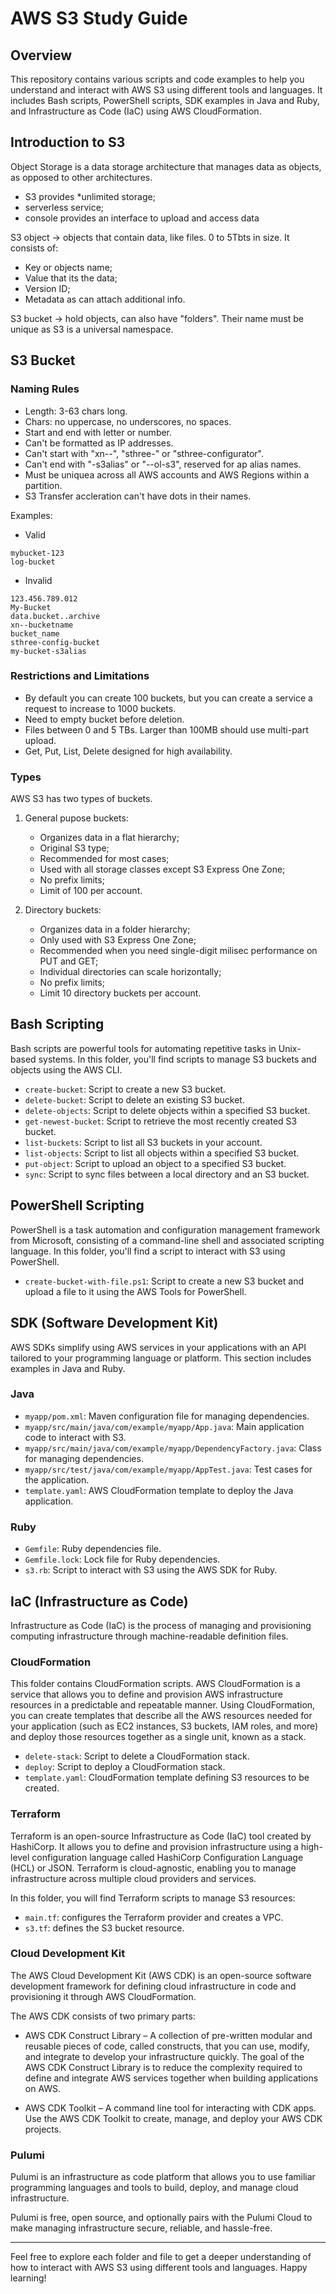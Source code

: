 # AWS S3 Study Guide

## Overview

This repository contains various scripts and code examples to help you understand and interact with AWS S3 using different tools and languages. It includes Bash scripts, PowerShell scripts, SDK examples in Java and Ruby, and Infrastructure as Code (IaC) using AWS CloudFormation.

## Introduction to S3

Object Storage is a data storage architecture that manages data as objects, as opposed to other architectures.

- S3 provides *unlimited storage;
- serverless service;
- console provides an interface to upload and access data

S3 object -> objects that contain data, like files.  0 to 5Tbts in size.
It consists of:
- Key or objects name;
- Value that its the data;
- Version ID;
- Metadata as can attach additional info.

S3 bucket -> hold objects, can also have "folders". Their name must be unique as S3 is a universal namespace.

## S3 Bucket

### Naming Rules
- Length: 3-63 chars long.
- Chars: no uppercase, no underscores, no spaces.
- Start and end with letter or number.
- Can't be formatted as IP addresses.
- Can't start with "xn--", "sthree-" or "sthree-configurator".
- Can't end with "-s3alias" or "--ol-s3", reserved for ap alias names.
- Must be uniquea across all AWS accounts and AWS Regions within a partition.
- S3 Transfer accleration can't have dots in their names.

Examples:

- Valid

```
mybucket-123
log-bucket
```

- Invalid

```
123.456.789.012
My-Bucket
data.bucket..archive
xn--bucketname
bucket_name
sthree-config-bucket
my-bucket-s3alias
```

### Restrictions and Limitations

- By default you can create 100 buckets, but you can create a service a request to increase to 1000 buckets.
- Need to empty bucket before deletion.
- Files between 0 and 5 TBs. Larger than 100MB should use multi-part upload.
- Get, Put, List, Delete designed for high availability.

### Types

AWS S3 has two types of buckets.

1. General pupose buckets:
   - Organizes data in a flat hierarchy;
   - Original S3 type;
   - Recommended for most cases;
   - Used with all storage classes except S3 Express One Zone;
   - No prefix limits;
   - Limit of 100 per account.

2. Directory buckets:
   - Organizes data in a folder hierarchy;
   - Only used with S3 Express One Zone;
   - Recommended when you need single-digit milisec performance on PUT and GET;
   - Individual directories can scale horizontally;
   - No prefix limits;
   - Limit 10 directory buckets per account.
  
## Bash Scripting

Bash scripts are powerful tools for automating repetitive tasks in Unix-based systems. In this folder, you'll find scripts to manage S3 buckets and objects using the AWS CLI.

- `create-bucket`: Script to create a new S3 bucket.
- `delete-bucket`: Script to delete an existing S3 bucket.
- `delete-objects`: Script to delete objects within a specified S3 bucket.
- `get-newest-bucket`: Script to retrieve the most recently created S3 bucket.
- `list-buckets`: Script to list all S3 buckets in your account.
- `list-objects`: Script to list all objects within a specified S3 bucket.
- `put-object`: Script to upload an object to a specified S3 bucket.
- `sync`: Script to sync files between a local directory and an S3 bucket.

## PowerShell Scripting

PowerShell is a task automation and configuration management framework from Microsoft, consisting of a command-line shell and associated scripting language. In this folder, you'll find a script to interact with S3 using PowerShell.

- `create-bucket-with-file.ps1`: Script to create a new S3 bucket and upload a file to it using the AWS Tools for PowerShell.

## SDK (Software Development Kit)

AWS SDKs simplify using AWS services in your applications with an API tailored to your programming language or platform. This section includes examples in Java and Ruby.

### Java

- `myapp/pom.xml`: Maven configuration file for managing dependencies.
- `myapp/src/main/java/com/example/myapp/App.java`: Main application code to interact with S3.
- `myapp/src/main/java/com/example/myapp/DependencyFactory.java`: Class for managing dependencies.
- `myapp/src/test/java/com/example/myapp/AppTest.java`: Test cases for the application.
- `template.yaml`: AWS CloudFormation template to deploy the Java application.

### Ruby

- `Gemfile`: Ruby dependencies file.
- `Gemfile.lock`: Lock file for Ruby dependencies.
- `s3.rb`: Script to interact with S3 using the AWS SDK for Ruby.

## IaC (Infrastructure as Code)

Infrastructure as Code (IaC) is the process of managing and provisioning computing infrastructure through machine-readable definition files. 

### CloudFormation

This folder contains CloudFormation scripts. AWS CloudFormation is a service that allows you to define and provision AWS infrastructure resources in a predictable and repeatable manner. Using CloudFormation, you can create templates that describe all the AWS resources needed for your application (such as EC2 instances, S3 buckets, IAM roles, and more) and deploy those resources together as a single unit, known as a stack.

- `delete-stack`: Script to delete a CloudFormation stack.
- `deploy`: Script to deploy a CloudFormation stack.
- `template.yaml`: CloudFormation template defining S3 resources to be created.

### Terraform

Terraform is an open-source Infrastructure as Code (IaC) tool created by HashiCorp. It allows you to define and provision infrastructure using a high-level configuration language called HashiCorp Configuration Language (HCL) or JSON. Terraform is cloud-agnostic, enabling you to manage infrastructure across multiple cloud providers and services.

In this folder, you will find Terraform scripts to manage S3 resources:

- `main.tf`: configures the Terraform provider and creates a VPC.
- `s3.tf`: defines the S3 bucket resource.

### Cloud Development Kit

The AWS Cloud Development Kit (AWS CDK) is an open-source software development framework for defining cloud infrastructure in code and provisioning it through AWS CloudFormation.

The AWS CDK consists of two primary parts:

- AWS CDK Construct Library – A collection of pre-written modular and reusable pieces of code, called constructs, that you can use, modify, and integrate to develop your infrastructure quickly. The goal of the AWS CDK Construct Library is to reduce the complexity required to define and integrate AWS services together when building applications on AWS.

- AWS CDK Toolkit – A command line tool for interacting with CDK apps. Use the AWS CDK Toolkit to create, manage, and deploy your AWS CDK projects.

### Pulumi

Pulumi is an infrastructure as code platform that allows you to use familiar programming languages and tools to build, deploy, and manage cloud infrastructure.

Pulumi is free, open source, and optionally pairs with the Pulumi Cloud to make managing infrastructure secure, reliable, and hassle-free.

---

Feel free to explore each folder and file to get a deeper understanding of how to interact with AWS S3 using different tools and languages. Happy learning!
